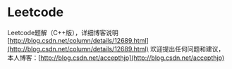 # Leetcode
Leetcode题解（C++版），详细博客说明
[http://blog.csdn.net/column/details/12689.html](http://blog.csdn.net/column/details/12689.html)
欢迎提出任何问题和建议，本人博客：[http://blog.csdn.net/accepthjp](http://blog.csdn.net/accepthjp)
